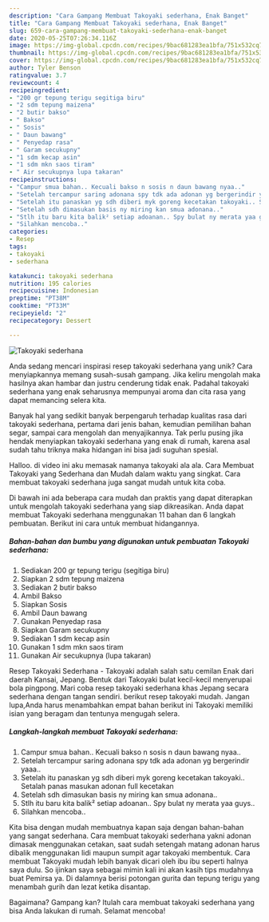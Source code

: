 ```yaml
---
description: "Cara Gampang Membuat Takoyaki sederhana, Enak Banget"
title: "Cara Gampang Membuat Takoyaki sederhana, Enak Banget"
slug: 659-cara-gampang-membuat-takoyaki-sederhana-enak-banget
date: 2020-05-25T07:26:34.116Z
image: https://img-global.cpcdn.com/recipes/9bac681283ea1bfa/751x532cq70/takoyaki-sederhana-foto-resep-utama.jpg
thumbnail: https://img-global.cpcdn.com/recipes/9bac681283ea1bfa/751x532cq70/takoyaki-sederhana-foto-resep-utama.jpg
cover: https://img-global.cpcdn.com/recipes/9bac681283ea1bfa/751x532cq70/takoyaki-sederhana-foto-resep-utama.jpg
author: Tyler Benson
ratingvalue: 3.7
reviewcount: 4
recipeingredient:
- "200 gr tepung terigu segitiga biru"
- "2 sdm tepung maizena"
- "2 butir bakso"
- " Bakso"
- " Sosis"
- " Daun bawang"
- " Penyedap rasa"
- " Garam secukupny"
- "1 sdm kecap asin"
- "1 sdm mkn saos tiram"
- " Air secukupnya lupa takaran"
recipeinstructions:
- "Campur smua bahan.. Kecuali bakso n sosis n daun bawang nyaa.."
- "Setelah tercampur saring adonana spy tdk ada adonan yg bergerindir yaaa.."
- "Setelah itu panaskan yg sdh diberi myk goreng kecetakan takoyaki.. Setalah panas masukan adonan full kecetakan"
- "Setelah sdh dimasukan basis ny miring kan smua adonana.."
- "Stlh itu baru kita balik² setiap adoanan.. Spy bulat ny merata yaa guys.."
- "Silahkan mencoba.."
categories:
- Resep
tags:
- takoyaki
- sederhana

katakunci: takoyaki sederhana 
nutrition: 195 calories
recipecuisine: Indonesian
preptime: "PT38M"
cooktime: "PT33M"
recipeyield: "2"
recipecategory: Dessert

---
```



![Takoyaki sederhana](https://img-global.cpcdn.com/recipes/9bac681283ea1bfa/751x532cq70/takoyaki-sederhana-foto-resep-utama.jpg)

Anda sedang mencari inspirasi resep takoyaki sederhana yang unik? Cara menyiapkannya memang susah-susah gampang. Jika keliru mengolah maka hasilnya akan hambar dan justru cenderung tidak enak. Padahal takoyaki sederhana yang enak seharusnya mempunyai aroma dan cita rasa yang dapat memancing selera kita.

Banyak hal yang sedikit banyak berpengaruh terhadap kualitas rasa dari takoyaki sederhana, pertama dari jenis bahan, kemudian pemilihan bahan segar, sampai cara mengolah dan menyajikannya. Tak perlu pusing jika hendak menyiapkan takoyaki sederhana yang enak di rumah, karena asal sudah tahu triknya maka hidangan ini bisa jadi suguhan spesial.

Halloo. di video ini aku memasak namanya takoyaki ala ala. Cara Membuat Takoyaki yang Sederhana dan Mudah dalam waktu yang singkat. Cara membuat takoyaki sederhana juga sangat mudah untuk kita coba.


Di bawah ini ada beberapa cara mudah dan praktis yang dapat diterapkan untuk mengolah takoyaki sederhana yang siap dikreasikan. Anda dapat membuat Takoyaki sederhana menggunakan 11 bahan dan 6 langkah pembuatan. Berikut ini cara untuk membuat hidangannya.

<!--inarticleads1-->

##### Bahan-bahan dan bumbu yang digunakan untuk pembuatan Takoyaki sederhana:

1. Sediakan 200 gr tepung terigu (segitiga biru)
1. Siapkan 2 sdm tepung maizena
1. Sediakan 2 butir bakso
1. Ambil  Bakso
1. Siapkan  Sosis
1. Ambil  Daun bawang
1. Gunakan  Penyedap rasa
1. Siapkan  Garam secukupny
1. Sediakan 1 sdm kecap asin
1. Gunakan 1 sdm mkn saos tiram
1. Gunakan  Air secukupnya (lupa takaran)


Resep Takoyaki Sederhana - Takoyaki adalah salah satu cemilan Enak dari daerah Kansai, Jepang. Bentuk dari Takoyaki bulat kecil-kecil menyerupai bola pingpong. Mari coba resep takoyaki sederhana khas Jepang secara sederhana dengan tangan sendiri. berikut resep takoyaki mudah. Jangan lupa,Anda harus menambahkan empat bahan berikut ini Takoyaki memiliki isian yang beragam dan tentunya mengugah selera. 

<!--inarticleads2-->

##### Langkah-langkah membuat Takoyaki sederhana:

1. Campur smua bahan.. Kecuali bakso n sosis n daun bawang nyaa..
1. Setelah tercampur saring adonana spy tdk ada adonan yg bergerindir yaaa..
1. Setelah itu panaskan yg sdh diberi myk goreng kecetakan takoyaki.. Setalah panas masukan adonan full kecetakan
1. Setelah sdh dimasukan basis ny miring kan smua adonana..
1. Stlh itu baru kita balik² setiap adoanan.. Spy bulat ny merata yaa guys..
1. Silahkan mencoba..


Kita bisa dengan mudah membuatnya kapan saja dengan bahan-bahan yang sangat sederhana. Cara membuat takoyaki sederhana yakni adonan dimasak menggunakan cetakan, saat sudah setengah matang adonan harus dibalik menggunakan lidi maupun sumpit agar takoyaki membentuk. Cara membuat Takoyaki mudah lebih banyak dicari oleh ibu ibu seperti halnya saya dulu. So ijinkan saya sebagai mimin kali ini akan kasih tips mudahnya buat Pemirsa ya. Di dalamnya berisi potongan gurita dan tepung terigu yang menambah gurih dan lezat ketika disantap. 

Bagaimana? Gampang kan? Itulah cara membuat takoyaki sederhana yang bisa Anda lakukan di rumah. Selamat mencoba!
